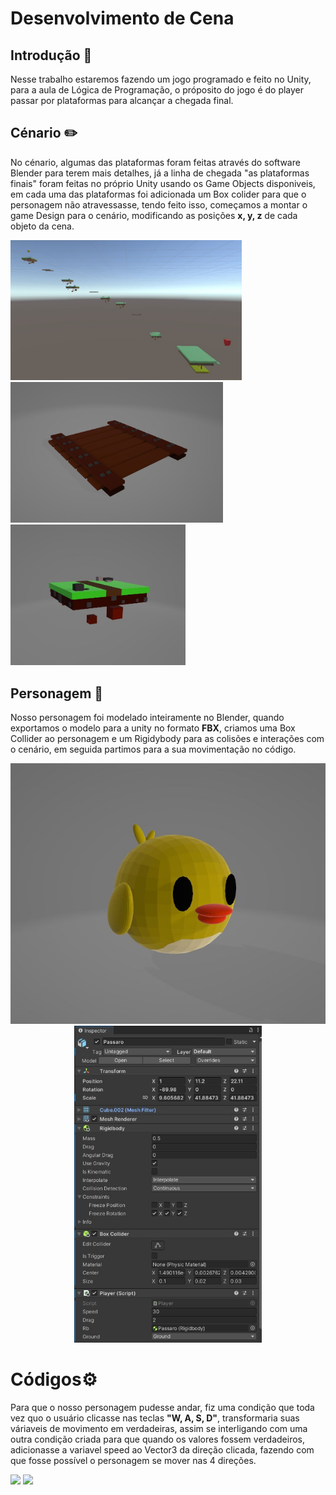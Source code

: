 # Desenvolvimento de Cena
 
## Introdução 📔
Nesse trabalho estaremos fazendo um jogo programado e feito no Unity, para a aula de Lógica de Programação, o próposito do jogo é do player passar por plataformas para alcançar a chegada final.


## Cénario ✏️
No cénario, algumas das plataformas foram feitas através do software Blender para terem mais detalhes, já a linha de chegada "as plataformas finais" foram feitas no próprio Unity usando os Game Objects disponiveis, em cada uma das plataformas foi adicionada um Box colider para que o personagem não atravessasse, tendo feito isso, começamos a montar o game Design para o cenário, modificando as posições <strong> x, y, z</strong> de cada objeto da cena.
<div>
 <img src="img/Cenário.jpg" width="370">
 <img src="img/Plataforma_madeira.jpg" width="340">
 <img src="img/Plataforma_terra.jpg" width="280">
</div>

## Personagem  🐤
Nosso personagem foi modelado inteiramente no Blender, quando exportamos o modelo para a unity no formato <strong>FBX</strong>, criamos uma Box Collider ao personagem e um Rigidybody para as colisões e interações com o cenário, em seguida partimos para a sua movimentação no código.

<center>
 <div>
  <img src="img/Personagem.jpg" width="610">
  <img src="img/Configuração_Personagem.jpg" width="300">
 </div>
</center>

# Códigos⚙️
Para que o nosso personagem pudesse andar, fiz uma condição que toda vez quo o usuário clicasse nas teclas <strong>"W, A, S, D"</strong>, transformaria suas váriaveis de movimento em verdadeiras, assim se interligando com uma outra condição criada para que quando os valores fossem verdadeiros, adicionasse a variavel speed ao Vector3 da direção clicada, fazendo com que fosse possível o personagem se mover nas 4 direções.

<div>
 <img src="img/Código2.jpg" width="360">
 <img src="img/Código1.jpg" width="400">
</div>
